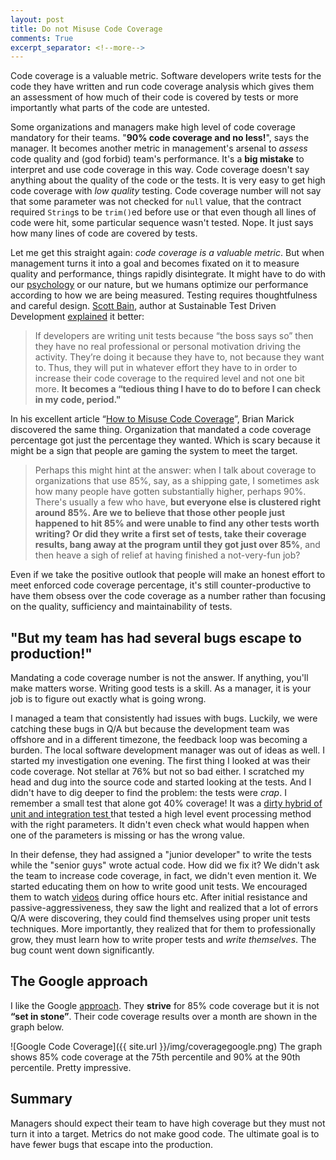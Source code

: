 ```yaml
---
layout: post
title: Do not Misuse Code Coverage
comments: True
excerpt_separator: <!--more-->
---
```


Code coverage is a valuable metric. Software developers write tests for the code they have written and run code coverage analysis which gives them an assessment of how much of their code is covered by tests or more importantly what parts of the code are untested.

Some organizations and managers make high level of code coverage mandatory for their teams. "**90% code coverage and no less!**", says the manager. It becomes another metric in management's arsenal to *assess* code quality and (god forbid) team's performance. It's a **big mistake** to interpret and use code coverage in this way. Code coverage doesn't say anything about the quality of the code or the tests. It is very easy to get high code coverage with *low quality* testing. Code coverage number will not say that some parameter was not checked for `null` value, that the contract required `String`s to be `trim()`ed before use or that even though all lines of code were hit, some particular sequence wasn't tested. Nope. It just says how many lines of code are covered by tests.

<!--more-->

Let me get this straight again: *code coverage is a valuable metric*. But when management turns it into a goal and becomes fixated on it to measure quality and performance, things rapidly disintegrate. It might have to do with our [psychology](http://www.amazon.com/exec/obidos/ASIN/0932633366/ref=nosim/joelonsoftware) or our nature, but we humans optimize our performance according to how we are being measured. Testing requires thoughtfulness and careful design. [Scott Bain](http://www.netobjectives.com/users/scott-bain), author at Sustainable Test Driven Development [explained](http://www.sustainabletdd.com/2011/12/lies-damned-lies-and-code-coverage.html) it better:

> If developers are writing unit tests because “the boss says so” then they have no real professional or personal motivation driving the activity. They’re doing it because they have to, not because they want to. Thus, they will put in whatever effort they have to in order to increase their code coverage to the required level and not one bit more. **It becomes a “tedious thing I have to do to before I can check in my code, period."**

In his excellent article “[How to Misuse Code Coverage](http://www.exampler.com/testing-com/writings/coverage.pdf)”, Brian Marick discovered the same thing. Organization that mandated a code coverage percentage got just the percentage they wanted. Which is scary because it might be a sign that people are gaming the system to meet the target.

> Perhaps this might hint at the answer: when I talk about coverage to organizations that use
85%, say, as a shipping gate, I sometimes ask how many people have gotten substantially
higher, perhaps 90%. There's usually a few who have, **but everyone else is clustered right
around 85%. Are we to believe that those other people just happened to hit 85% and were
unable to find any other tests worth writing? Or did they write a first set of tests, take their
coverage results, bang away at the program until they got just over 85%**, and then heave a
sigh of relief at having finished a not-very-fun job?

Even if we take the positive outlook that people will make an honest effort to meet enforced code coverage percentage, it's still counter-productive to have them obsess over the code coverage as a number rather than focusing on the quality, sufficiency and maintainability of tests.

## "But my team has had several bugs escape to production!"

Mandating a code coverage number is not the answer. If anything, you'll make matters worse. Writing good tests is a skill. As a manager, it is your job is to figure out exactly what is going wrong.

I managed a team that consistently had issues with bugs. Luckily, we were catching these bugs in Q/A but because the development team was offshore and in a different timezone, the feedback loop was becoming a burden. The local software development manager was out of ideas as well. I started my investigation one evening. The first thing I looked at was their code coverage. Not stellar at 76% but not so bad either. I scratched my head and dug into the source code and started looking at the tests. And I didn't have to dig deeper to find the problem: the tests were *crap*. I remember a small test that alone got 40% coverage! It was a [dirty hybrid of unit and integration test ](http://blog.stevensanderson.com/2009/08/24/writing-great-unit-tests-best-and-worst-practises/) that tested a high level event processing method with the right parameters. It didn't even check what would happen when one of the parameters is missing or has the wrong value.

In their defense, they had assigned a "junior developer" to write the tests while the "senior guys" wrote actual code. How did we fix it? We didn't ask the team to increase code coverage, in fact, we didn't even mention it. We started educating them on how to write good unit tests. We encouraged them to watch [videos](https://www.youtube.com/watch?v=wEhu57pih5w) during office hours etc. After initial resistance and passive-aggressiveness, they saw the light and realized that a lot of errors Q/A were discovering, they could find themselves using proper unit tests techniques. More importantly, they realized that for them to professionally grow, they must learn how to write proper tests and *write themselves*. The bug count went down significantly.

## The Google approach

I like the Google [approach](https://docs.google.com/presentation/d/1god5fDDd1aP6PwhPodOnAZSPpD80lqYDrHhuhyD7Tvg/edit#slide=id.g3f5c82004_99_130). They **strive** for 85% code coverage but it is not **“set in stone”**. Their code coverage results over a month are shown in the graph below.

![Google Code Coverage]({{ site.url }}/img/coveragegoogle.png)
The graph shows 85% code coverage at the 75th percentile and 90% at the 90th percentile. Pretty impressive.

## Summary

Managers should expect their team to have high coverage but they must not turn it into a target. Metrics do not make good code. The ultimate goal is to have fewer bugs that escape into the production.
